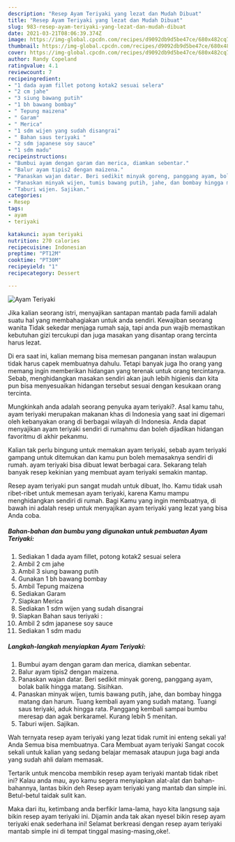 ```yaml
---
description: "Resep Ayam Teriyaki yang lezat dan Mudah Dibuat"
title: "Resep Ayam Teriyaki yang lezat dan Mudah Dibuat"
slug: 983-resep-ayam-teriyaki-yang-lezat-dan-mudah-dibuat
date: 2021-03-21T08:06:39.374Z
image: https://img-global.cpcdn.com/recipes/d9092db9d5be47ce/680x482cq70/ayam-teriyaki-foto-resep-utama.jpg
thumbnail: https://img-global.cpcdn.com/recipes/d9092db9d5be47ce/680x482cq70/ayam-teriyaki-foto-resep-utama.jpg
cover: https://img-global.cpcdn.com/recipes/d9092db9d5be47ce/680x482cq70/ayam-teriyaki-foto-resep-utama.jpg
author: Randy Copeland
ratingvalue: 4.1
reviewcount: 7
recipeingredient:
- "1 dada ayam fillet potong kotak2 sesuai selera"
- "2 cm jahe"
- "3 siung bawang putih"
- "1 bh bawang bombay"
- " Tepung maizena"
- " Garam"
- " Merica"
- "1 sdm wijen yang sudah disangrai"
- " Bahan saus teriyaki "
- "2 sdm japanese soy sauce"
- "1 sdm madu"
recipeinstructions:
- "Bumbui ayam dengan garam dan merica, diamkan sebentar."
- "Balur ayam tipis2 dengan maizena."
- "Panaskan wajan datar. Beri sedikit minyak goreng, panggang ayam, bolak balik hingga matang. Sisihkan."
- "Panaskan minyak wijen, tumis bawang putih, jahe, dan bombay hingga matang dan harum. Tuang kembali ayam yang sudah matang. Tuangi saus teriyaki, aduk hingga rata. Panggang kembali sampai bumbu meresap dan agak berkaramel. Kurang lebih 5 menitan."
- "Taburi wijen. Sajikan."
categories:
- Resep
tags:
- ayam
- teriyaki

katakunci: ayam teriyaki 
nutrition: 270 calories
recipecuisine: Indonesian
preptime: "PT12M"
cooktime: "PT30M"
recipeyield: "1"
recipecategory: Dessert

---
```



![Ayam Teriyaki](https://img-global.cpcdn.com/recipes/d9092db9d5be47ce/680x482cq70/ayam-teriyaki-foto-resep-utama.jpg)

Jika kalian seorang istri, menyajikan santapan mantab pada famili adalah suatu hal yang membahagiakan untuk anda sendiri. Kewajiban seorang  wanita Tidak sekedar menjaga rumah saja, tapi anda pun wajib memastikan kebutuhan gizi tercukupi dan juga masakan yang disantap orang tercinta harus lezat.

Di era  saat ini, kalian memang bisa memesan panganan instan walaupun tidak harus capek membuatnya dahulu. Tetapi banyak juga lho orang yang memang ingin memberikan hidangan yang terenak untuk orang tercintanya. Sebab, menghidangkan masakan sendiri akan jauh lebih higienis dan kita pun bisa menyesuaikan hidangan tersebut sesuai dengan kesukaan orang tercinta. 



Mungkinkah anda adalah seorang penyuka ayam teriyaki?. Asal kamu tahu, ayam teriyaki merupakan makanan khas di Indonesia yang saat ini digemari oleh kebanyakan orang di berbagai wilayah di Indonesia. Anda dapat menyajikan ayam teriyaki sendiri di rumahmu dan boleh dijadikan hidangan favoritmu di akhir pekanmu.

Kalian tak perlu bingung untuk memakan ayam teriyaki, sebab ayam teriyaki gampang untuk ditemukan dan kamu pun boleh memasaknya sendiri di rumah. ayam teriyaki bisa dibuat lewat berbagai cara. Sekarang telah banyak resep kekinian yang membuat ayam teriyaki semakin mantap.

Resep ayam teriyaki pun sangat mudah untuk dibuat, lho. Kamu tidak usah ribet-ribet untuk memesan ayam teriyaki, karena Kamu mampu menghidangkan sendiri di rumah. Bagi Kamu yang ingin membuatnya, di bawah ini adalah resep untuk menyajikan ayam teriyaki yang lezat yang bisa Anda coba.

<!--inarticleads1-->

##### Bahan-bahan dan bumbu yang digunakan untuk pembuatan Ayam Teriyaki:

1. Sediakan 1 dada ayam fillet, potong kotak2 sesuai selera
1. Ambil 2 cm jahe
1. Ambil 3 siung bawang putih
1. Gunakan 1 bh bawang bombay
1. Ambil  Tepung maizena
1. Sediakan  Garam
1. Siapkan  Merica
1. Sediakan 1 sdm wijen yang sudah disangrai
1. Siapkan  Bahan saus teriyaki :
1. Ambil 2 sdm japanese soy sauce
1. Sediakan 1 sdm madu




<!--inarticleads2-->

##### Langkah-langkah menyiapkan Ayam Teriyaki:

1. Bumbui ayam dengan garam dan merica, diamkan sebentar.
1. Balur ayam tipis2 dengan maizena.
1. Panaskan wajan datar. Beri sedikit minyak goreng, panggang ayam, bolak balik hingga matang. Sisihkan.
1. Panaskan minyak wijen, tumis bawang putih, jahe, dan bombay hingga matang dan harum. Tuang kembali ayam yang sudah matang. Tuangi saus teriyaki, aduk hingga rata. Panggang kembali sampai bumbu meresap dan agak berkaramel. Kurang lebih 5 menitan.
1. Taburi wijen. Sajikan.




Wah ternyata resep ayam teriyaki yang lezat tidak rumit ini enteng sekali ya! Anda Semua bisa membuatnya. Cara Membuat ayam teriyaki Sangat cocok sekali untuk kalian yang sedang belajar memasak ataupun juga bagi anda yang sudah ahli dalam memasak.

Tertarik untuk mencoba membikin resep ayam teriyaki mantab tidak ribet ini? Kalau anda mau, ayo kamu segera menyiapkan alat-alat dan bahan-bahannya, lantas bikin deh Resep ayam teriyaki yang mantab dan simple ini. Betul-betul taidak sulit kan. 

Maka dari itu, ketimbang anda berfikir lama-lama, hayo kita langsung saja bikin resep ayam teriyaki ini. Dijamin anda tak akan nyesel bikin resep ayam teriyaki enak sederhana ini! Selamat berkreasi dengan resep ayam teriyaki mantab simple ini di tempat tinggal masing-masing,oke!.

